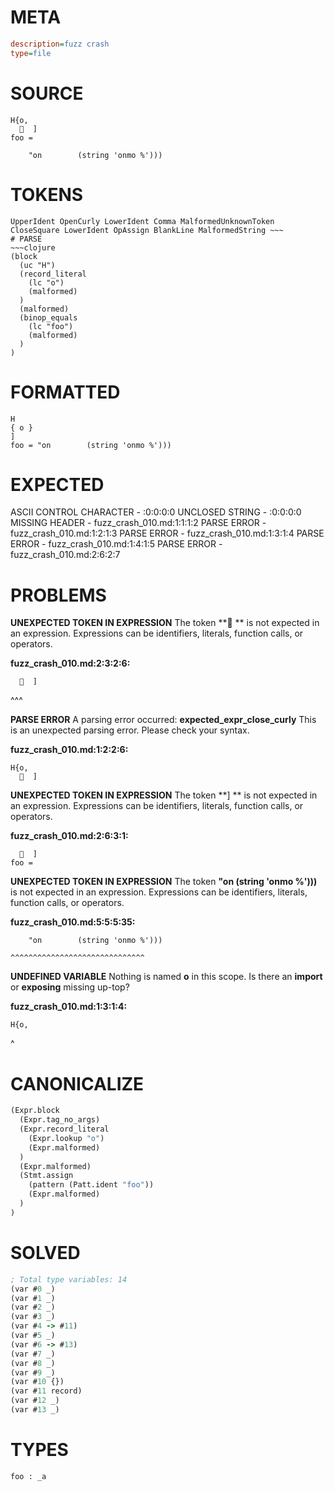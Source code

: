 # META
~~~ini
description=fuzz crash
type=file
~~~
# SOURCE
~~~roc
H{o,
    ]
foo =

    "on        (string 'onmo %')))
~~~
# TOKENS
~~~text
UpperIdent OpenCurly LowerIdent Comma MalformedUnknownToken CloseSquare LowerIdent OpAssign BlankLine MalformedString ~~~
# PARSE
~~~clojure
(block
  (uc "H")
  (record_literal
    (lc "o")
    (malformed)
  )
  (malformed)
  (binop_equals
    (lc "foo")
    (malformed)
  )
)
~~~
# FORMATTED
~~~roc
H
{ o }
]
foo = "on        (string 'onmo %')))
~~~
# EXPECTED
ASCII CONTROL CHARACTER - :0:0:0:0
UNCLOSED STRING - :0:0:0:0
MISSING HEADER - fuzz_crash_010.md:1:1:1:2
PARSE ERROR - fuzz_crash_010.md:1:2:1:3
PARSE ERROR - fuzz_crash_010.md:1:3:1:4
PARSE ERROR - fuzz_crash_010.md:1:4:1:5
PARSE ERROR - fuzz_crash_010.md:2:6:2:7
# PROBLEMS
**UNEXPECTED TOKEN IN EXPRESSION**
The token **  ** is not expected in an expression.
Expressions can be identifiers, literals, function calls, or operators.

**fuzz_crash_010.md:2:3:2:6:**
```roc
    ]
```
  ^^^


**PARSE ERROR**
A parsing error occurred: **expected_expr_close_curly**
This is an unexpected parsing error. Please check your syntax.

**fuzz_crash_010.md:1:2:2:6:**
```roc
H{o,
    ]
```


**UNEXPECTED TOKEN IN EXPRESSION**
The token **]
** is not expected in an expression.
Expressions can be identifiers, literals, function calls, or operators.

**fuzz_crash_010.md:2:6:3:1:**
```roc
    ]
foo =
```


**UNEXPECTED TOKEN IN EXPRESSION**
The token **"on        (string 'onmo %')))** is not expected in an expression.
Expressions can be identifiers, literals, function calls, or operators.

**fuzz_crash_010.md:5:5:5:35:**
```roc
    "on        (string 'onmo %')))
```
    ^^^^^^^^^^^^^^^^^^^^^^^^^^^^^^


**UNDEFINED VARIABLE**
Nothing is named **o** in this scope.
Is there an **import** or **exposing** missing up-top?

**fuzz_crash_010.md:1:3:1:4:**
```roc
H{o,
```
  ^


# CANONICALIZE
~~~clojure
(Expr.block
  (Expr.tag_no_args)
  (Expr.record_literal
    (Expr.lookup "o")
    (Expr.malformed)
  )
  (Expr.malformed)
  (Stmt.assign
    (pattern (Patt.ident "foo"))
    (Expr.malformed)
  )
)
~~~
# SOLVED
~~~clojure
; Total type variables: 14
(var #0 _)
(var #1 _)
(var #2 _)
(var #3 _)
(var #4 -> #11)
(var #5 _)
(var #6 -> #13)
(var #7 _)
(var #8 _)
(var #9 _)
(var #10 {})
(var #11 record)
(var #12 _)
(var #13 _)
~~~
# TYPES
~~~roc
foo : _a
~~~
